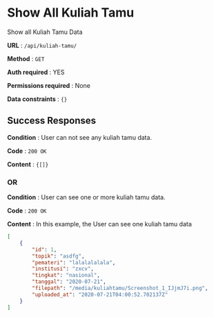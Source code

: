 # Show All Kuliah Tamu

Show all Kuliah Tamu Data

**URL** : `/api/kuliah-tamu/`

**Method** : `GET`

**Auth required** : YES

**Permissions required** : None

**Data constraints** : `{}`

## Success Responses

**Condition** : User can not see any kuliah tamu data.

**Code** : `200 OK`

**Content** : `{[]}`

### OR

**Condition** : User can see one or more kuliah tamu data.

**Code** : `200 OK`

**Content** : In this example, the User can see one kuliah tamu data

```json
[
    {
        "id": 1,
        "topik": "asdfg",
        "pemateri": "lalalalalala",
        "institusi": "zxcv",
        "tingkat": "nasional",
        "tanggal": "2020-07-21",
        "filepath": "/media/kuliahtamu/Screenshot_1_IJjmJ7i.png",
        "uploaded_at": "2020-07-21T04:00:52.702137Z"
    }
]
```